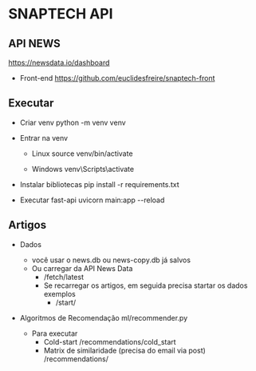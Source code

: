 # SNAPTECH API

## API NEWS
https://newsdata.io/dashboard

- Front-end
    https://github.com/euclidesfreire/snaptech-front

## Executar

- Criar venv
    python -m venv venv

- Entrar na venv
    - Linux
    source venv/bin/activate

    - Windows
    venv\Scripts\activate

- Instalar bibliotecas 
    pip install -r requirements.txt

- Executar fast-api
    uvicorn main:app --reload

## Artigos

- Dados
    - você usar o news.db ou news-copy.db já salvos
    - Ou carregar da API News Data
        - /fetch/latest
        - Se recarregar os artigos, em seguida precisa startar os dados exemplos
            - /start/

- Algoritmos de Recomendação
    ml/recommender.py

    - Para executar
        - Cold-start
            /recommendations/cold_start
        - Matrix de similaridade (precisa do email via post)
            /recommendations/